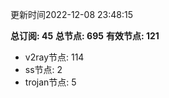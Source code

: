 更新时间2022-12-08 23:48:15

**总订阅: 45**
**总节点: 695**
**有效节点: 121**
- v2ray节点: 114
- ss节点: 2
- trojan节点: 5
